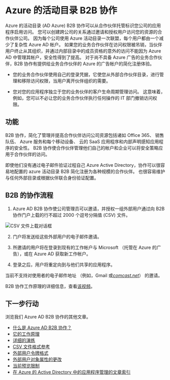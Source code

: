 <properties
   pageTitle="Azure 的活动目录 B2B 协作 |Microsoft Azure"
   description="Azure 的活动目录 B2B 协作使业务合作伙伴能够访问企业应用程序，与每个由单个 Azure AD 用户帐户"
   services="active-directory"
   documentationCenter=""
   authors="curtand"
   manager="femila"
   editor=""/>

<tags
   ms.service="active-directory"
   ms.devlang="na"
   ms.topic="article"
   ms.tgt_pltfrm="na"
   ms.workload="identity"
   ms.date="08/23/2016"
   ms.author="curtand"/>

# <a name="azure-active-directory-b2b-collaboration"></a>Azure 的活动目录 B2B 协作

Azure 的活动目录 (AD Azure) B2B 协作可以从合作伙伴托管标识您公司的应用程序启用访问。 您可以创建跨公司的关系通过邀请和授权用户访问您的资源的合作伙伴公司。 因为每个公司使用 Azure 活动目录一次联盟，每个用户都由一个减少了复杂性 Azure AD 帐户。 如果您的业务合作伙伴在访问权限被吊销，当伙伴用户终止从其组织，并通过内部目录中的成员资格的意外的访问不能因为 Azure AD 中管理其帐户，安全性得到了提高。 对于尚不具备 Azure 广告的业务合作伙伴，B2B 协作有提供给业务合作伙伴的 Azure 的广告帐户的简化注册体验。

-   您的业务合作伙伴使用自己的登录凭据，它使您从外部合作伙伴目录，进行管理和移除访问权限，当用户离开伙伴组织的需要。

-   您对您的应用程序独立于您的业务伙伴的客户生命周期管理访问。 这意味着，例如，您可以不必让您的业务合作伙伴执行任何操作的 IT 部门撤销访问权限。

## <a name="capabilities"></a>功能

B2B 协作，简化了管理并提高合作伙伴访问公司资源包括诸如 Office 365、 销售队伍、 Azure 服务和每个移动设备、 云的 SaaS 应用程序和内部声明感知应用程序的安全性。 B2B 协作使合作伙伴管理他们自己的帐户和企业可以将安全策略应用于合作伙伴的访问。

即使他们没有通过电子邮件验证过程自己 Azure Active Directory，协作可以很容易地配置的 azure 活动目录 B2B 简化注册为各种规模的合作伙伴。 也很容易维护与任何外部目录或根据伙伴联合身份验证配置。

## <a name="b2b-collaboration-process"></a>B2B 的协作流程

1. Azure AD B2B 协作使公司管理员可以邀请，并授权一组外部用户通过向 B2B 协作门户上载的行不超过 2000 个逗号分隔值 (CSV) 文件。

  ![CSV 文件上载对话框](./media/active-directory-b2b-collaboration-overview/upload-csv.png)

2. 门户将发送给这些外部用户的电子邮件邀请。

3. 所邀请的用户将在登录到现有的工作帐户与 Microsoft （托管在 Azure 的广告），或在 Azure AD 获取新工作帐户。

4. 登录之后，用户将重定向到与他们共享的应用程序。

当前不支持对使用者的电子邮件地址 （例如，Gmail 或[*comcast.net*](http://comcast.net/)） 的邀请。

B2B 协作工作原理的详细信息，查看[该视频](http://aka.ms/aadshowb2b)。

## <a name="next-steps"></a>下一步行动
浏览我们 Azure AD B2B 协作的其他文章。

- [什么是 Azure AD B2B 协作？](active-directory-b2b-what-is-azure-ad-b2b.md)
- [它的工作原理](active-directory-b2b-how-it-works.md)
- [详细的演练](active-directory-b2b-detailed-walkthrough.md)
- [CSV 文件格式参考](active-directory-b2b-references-csv-file-format.md)
- [外部用户令牌格式](active-directory-b2b-references-external-user-token-format.md)
- [外部用户对象属性的更改](active-directory-b2b-references-external-user-object-attribute-changes.md)
- [当前预览限制](active-directory-b2b-current-preview-limitations.md)
- [在 Azure 的 Active Directory 中的应用程序管理的文章索引](active-directory-apps-index.md)
